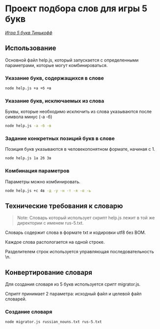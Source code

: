 # Проект подбора слов для игры 5 букв
[_Игра 5 букв Тинькофф_](https://5bukv.tinkoff.ru/)

## Использование
Основной файл help.js, который запускается с определенными параметрами, которые могут комбинироваться.

### Указание букв, содержащихся в слове
```sh
node help.js +а +б +в
```

### Указание букв, исключаемых из слова
Буквы, которые необходимо исключить из слова указываются после символа минус (-а -б)
```sh
node help.js -а -б -в
```

### Задание конкретных позиций букв в слове
Позиция букв указываются в человекопонятном формате, начиная с 1.
```sh
node help.js 1а 2б 3в
```

### Комбинация параметров
Параметры можно комбинировать.
```sh
node help.js +с 4в -д -у -н -т -я -о -ь
```

## Технические требования к словарю

> Note: Словарь который использует скрипт help.js лежит в той же директории с именем rus-5.txt.

Словарь содержит слова в формате txt и кодировки utf8 без BOM.

Каждое слова распологается на одной строке.

Разделителем строк используется управляющая последовательность \n.

## Конвертирование словаря
Для создания словаря из 5 букв используется срипт migrator.js. 

Сприпт принимает 2 параметра: исходный файл и целевой файл словарей.

### Создание словаря
```sh
node migrator.js russian_nouns.txt rus-5.txt
```
